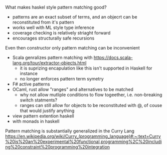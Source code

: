 What makes haskel style pattern matching good?
* patterns are an exact subset of terms, and an objecrt can be reconstituted from it's pattern
* works well with ML style type inference
* coverage checking is relatively striaght forward
* encourages structurally safe recursions

Even then constructor only pattern matching can be inconvenient
* Scala genralizes pattern matching with https://docs.scala-lang.org/tour/extractor-objects.html
  * it is suprizing encapulation like this isn't supported in Haskell for instance
  * no longer enforces pattern term symetry
* F# active patterns
* OCaml, rust allow "ranges" and alternatives to be matched
  * why not allow mutliple conditions to flow togeether, i.e. non-breaking switch statments?
  * ranges can still allow for objects to be reconstituted with @, of couse that would justify anything
* view pattern extention haskell
* with monads in haskell

Pattern matching is substantially generalized in the Curry Lang https://en.wikipedia.org/wiki/Curry_(programming_language)#:~:text=Curry%20is%20an%20experimental%20functional,programming%2C%20including%20constraint%20programming%20integration
